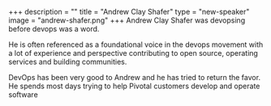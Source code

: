 +++
description = ""
title = "Andrew Clay Shafer"
type = "new-speaker"
image = "andrew-shafer.png"
+++
Andrew Clay Shafer was devopsing before devops was a word.

He is often referenced as a foundational voice in the devops movement with a lot of experience and perspective contributing to open source, operating services and building communities.

DevOps has been very good to Andrew and he has tried to return the favor. He spends most days trying to help Pivotal customers develop and operate software